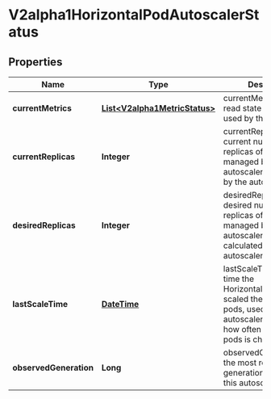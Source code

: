 
# V2alpha1HorizontalPodAutoscalerStatus

## Properties
Name | Type | Description | Notes
------------ | ------------- | ------------- | -------------
**currentMetrics** | [**List&lt;V2alpha1MetricStatus&gt;**](V2alpha1MetricStatus.md) | currentMetrics is the last read state of the metrics used by this autoscaler. | 
**currentReplicas** | **Integer** | currentReplicas is current number of replicas of pods managed by this autoscaler, as last seen by the autoscaler. | 
**desiredReplicas** | **Integer** | desiredReplicas is the desired number of replicas of pods managed by this autoscaler, as last calculated by the autoscaler. | 
**lastScaleTime** | [**DateTime**](DateTime.md) | lastScaleTime is the last time the HorizontalPodAutoscaler scaled the number of pods, used by the autoscaler to control how often the number of pods is changed. |  [optional]
**observedGeneration** | **Long** | observedGeneration is the most recent generation observed by this autoscaler. |  [optional]



